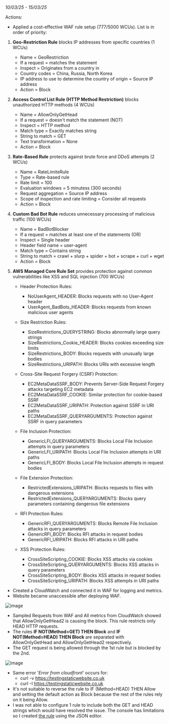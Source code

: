  _10/03/25 - 15/03/25_

 Actions:
 
 - Applied a cost-effective WAF rule setup (777/5000 WCUs). List is in order of priority:

1. **Geo-Restriction Rule** blocks IP addresses from specific countries (1 WCUs)
   - Name = GeoRestriction
   - If a request = matches the statement
   - Inspect = Originates from a country in
   - Country codes = China, Russia, North Korea
   - IP address to use to determine the country of origin = Source IP address
   - Action = Block

2. **Access Control List Rule (HTTP Method Restriction)** blocks unauthorized HTTP methods (4 WCUs)
   - Name = AllowOnlyGetHead
   - If a request = doesn't match the statement (NOT)
   - Inspect = HTTP method
   - Match type = Exactly matches string
   - String to match = GET
   - Text transformation = None
   - Action = Block

3. **Rate-Based Rule** protects against brute force and DDoS attempts (2 WCUs)
   - Name = RateLimiteRule
   - Type = Rate-based rule
   - Rate limit = 100
   - Evaluation windows = 5 minutess (300 seconds)
   - Request aggregation = Source IP address
   - Scope of inspection and rate limiting = Consider all requests
   - Action = Block

4. **Custom Bad Bot Rule** reduces unnecessary processing of malicious traffic (100 WCUs)
   - Name = BadBotBlocker
   - If a request = matches at least one of the statements (OR)
   - Inspect = Single header
   - Header field name = user-agent
   - Match type = Contains string
   - String to match = crawl + slurp + spider + bot + scrape + curl + wget
   - Action = Block


5. **AWS Managed Core Rule Set** provides protection against common vulnerabilities like XSS and SQL injection (700 WCUs)
   - Header Protection Rules:
     - NoUserAgent_HEADER: Blocks requests with no User-Agent header
     - UserAgent_BadBots_HEADER: Blocks requests from known malicious user agents
 
   - Size Restriction Rules:
     - SizeRestrictions_QUERYSTRING: Blocks abnormally large query strings
     - SizeRestrictions_Cookie_HEADER: Blocks cookies exceeding size limits
     - SizeRestrictions_BODY: Blocks requests with unusually large bodies
     - SizeRestrictions_URIPATH: Blocks URIs with excessive length
  
   - Cross-Site Request Forgery (CSRF) Protection:
     - EC2MetaDataSSRF_BODY: Prevents Server-Side Request Forgery attacks targeting EC2 metadata
     - EC2MetaDataSSRF_COOKIE: Similar protection for cookie-based SSRF
     - EC2MetaDataSSRF_URIPATH: Protection against SSRF in URI paths
     - EC2MetaDataSSRF_QUERYARGUMENTS: Protection against SSRF in query parameters
  
   - File Inclusion Protection:
     - GenericLFI_QUERYARGUMENTS: Blocks Local File Inclusion attempts in query parameters
     - GenericLFI_URIPATH: Blocks Local File Inclusion attempts in URI paths
     - GenericLFI_BODY: Blocks Local File Inclusion attempts in request bodies
  
   - File Extension Protection:
     - RestrictedExtensions_URIPATH: Blocks requests to files with dangerous extensions
     - RestrictedExtensions_QUERYARGUMENTS: Blocks query parameters containing dangerous file extensions
    
   - RFI Protection Rules:
     - GenericRFI_QUERYARGUMENTS: Blocks Remote File Inclusion attacks in query parameters
     - GenericRFI_BODY: Blocks RFI attacks in request bodies
     - GenericRFI_URIPATH: Blocks RFI attacks in URI paths
 
   - XSS Protection Rules:
     - CrossSiteScripting_COOKIE: Blocks XSS attacks via cookies
     - CrossSiteScripting_QUERYARGUMENTS: Blocks XSS attacks in query parameters
     - CrossSiteScripting_BODY: Blocks XSS attacks in request bodies
     - CrossSiteScripting_URIPATH: Blocks XSS attempts in URI paths
   
- Created a CloudWatch and connected it in WAF for logging and metrics.
- Website became unaccessible after deploying WAF. 

![image](https://github.com/user-attachments/assets/6ee1d090-ca30-49a0-b05a-f7907b863d72)

- Sampled Requests from WAF and All metrics from CloudWatch showed that AllowOnlyGetHead2 is causing the block. This rule restricts only HEAD HTTP requests.
- The rules **IF NOT(Method=GET) THEN Block** and **IF NOT(Method=HEAD) THEN Block** are separated with AllowOnlyGetHead and AllowOnlyGetHead2 respectively.
- The GET request is being allowed through the 1st rule but is blocked by the 2nd.

![image](https://github.com/user-attachments/assets/250a0735-f159-48f3-9b83-3598df9f1910)

- Same error '_Error from cloudfront_' occurs for:
  - curl -v https://testingstaticwebsite.co.uk
  - curl -I https://testingstaticwebsite.co.uk
- It's not suitable to reverse the rule to IF (Method=HEAD) THEN Allow and setting the default action as Block because the rest of the rules rely on it being Allow.
- I was not able to configure 1 rule to include both the GET and HEAD strings which would have resolved the issue. The console has limitations so I created [the rule](JSON_Rule_Definition.json) using the JSON editor.
